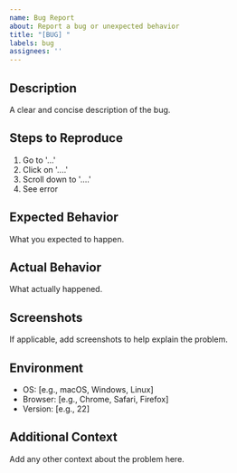 ```yaml
---
name: Bug Report
about: Report a bug or unexpected behavior
title: "[BUG] "
labels: bug
assignees: ''
---
```


## Description
A clear and concise description of the bug.

## Steps to Reproduce
1. Go to '...'
2. Click on '....'
3. Scroll down to '....'
4. See error

## Expected Behavior
What you expected to happen.

## Actual Behavior
What actually happened.

## Screenshots
If applicable, add screenshots to help explain the problem.

## Environment
- OS: [e.g., macOS, Windows, Linux]
- Browser: [e.g., Chrome, Safari, Firefox]
- Version: [e.g., 22]

## Additional Context
Add any other context about the problem here.